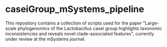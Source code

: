 # caseiGroup_mSystems_pipeline

This repository contains a collection of scripts used for the paper "Large-scale phylogenomics of the Lactobacillus casei group highlights taxonomic inconsistencies and reveals novel clade-associated features", currently under review at the mSystems journal. 
